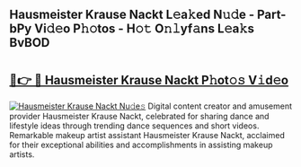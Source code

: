 ## Hausmeister Krause Nackt L𝚎a𝚔ed N𝚞𝚍e - Part-bPy Vi𝚍𝚎o P𝚑𝚘tos - H𝚘𝚝 O𝚗𝚕yf𝚊ns L𝚎a𝚔s BvBOD

# <h2><a href="http://kfcctrg.oniu.top/?m=Hausmeister+Krause+Nackt">🔗👉 🔴 Hausmeister Krause Nackt P𝚑ot𝚘𝚜 V𝚒d𝚎o</a></h2>

[![Hausmeister Krause Nackt Nu𝚍e𝚜](https://i.imgur.com/0qMVB7G.gif)](http://kfcctrg.oniu.top/?m=Hausmeister+Krause+Nackt)
Digital content creator and amusement provider Hausmeister Krause Nackt, celebrated for sharing dance and lifestyle ideas through trending dance sequences and short videos. Remarkable makeup artist assistant Hausmeister Krause Nackt, acclaimed for their exceptional abilities and accomplishments in assisting makeup artists.  
